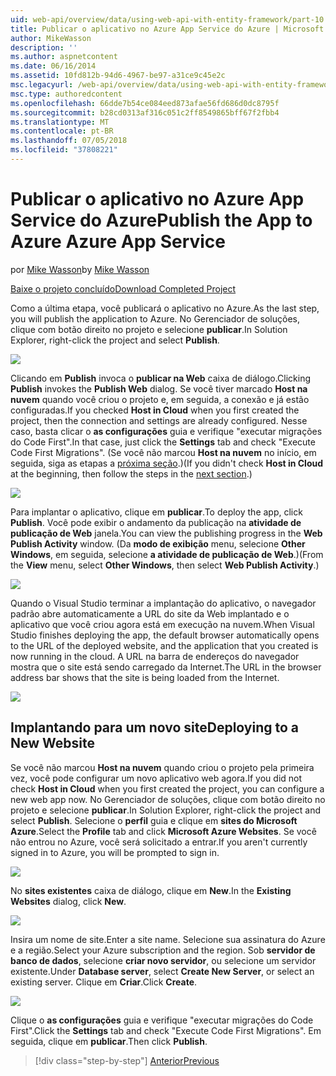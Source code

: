 ```yaml
---
uid: web-api/overview/data/using-web-api-with-entity-framework/part-10
title: Publicar o aplicativo no Azure App Service do Azure | Microsoft Docs
author: MikeWasson
description: ''
ms.author: aspnetcontent
ms.date: 06/16/2014
ms.assetid: 10fd812b-94d6-4967-be97-a31ce9c45e2c
msc.legacyurl: /web-api/overview/data/using-web-api-with-entity-framework/part-10
msc.type: authoredcontent
ms.openlocfilehash: 66dde7b54ce084eed873afae56fd686d0dc8795f
ms.sourcegitcommit: b28cd0313af316c051c2ff8549865bff67f2fbb4
ms.translationtype: MT
ms.contentlocale: pt-BR
ms.lasthandoff: 07/05/2018
ms.locfileid: "37808221"
---
```

<a name="publish-the-app-to-azure-azure-app-service"></a><span data-ttu-id="0db1d-102">Publicar o aplicativo no Azure App Service do Azure</span><span class="sxs-lookup"><span data-stu-id="0db1d-102">Publish the App to Azure Azure App Service</span></span>
====================
<span data-ttu-id="0db1d-103">por [Mike Wasson](https://github.com/MikeWasson)</span><span class="sxs-lookup"><span data-stu-id="0db1d-103">by [Mike Wasson](https://github.com/MikeWasson)</span></span>

[<span data-ttu-id="0db1d-104">Baixe o projeto concluído</span><span class="sxs-lookup"><span data-stu-id="0db1d-104">Download Completed Project</span></span>](https://github.com/MikeWasson/BookService)

<span data-ttu-id="0db1d-105">Como a última etapa, você publicará o aplicativo no Azure.</span><span class="sxs-lookup"><span data-stu-id="0db1d-105">As the last step, you will publish the application to Azure.</span></span> <span data-ttu-id="0db1d-106">No Gerenciador de soluções, clique com botão direito no projeto e selecione **publicar**.</span><span class="sxs-lookup"><span data-stu-id="0db1d-106">In Solution Explorer, right-click the project and select **Publish**.</span></span>

![](part-10/_static/image1.png)

<span data-ttu-id="0db1d-107">Clicando em **Publish** invoca o **publicar na Web** caixa de diálogo.</span><span class="sxs-lookup"><span data-stu-id="0db1d-107">Clicking **Publish** invokes the **Publish Web** dialog.</span></span> <span data-ttu-id="0db1d-108">Se você tiver marcado **Host na nuvem** quando você criou o projeto e, em seguida, a conexão e já estão configuradas.</span><span class="sxs-lookup"><span data-stu-id="0db1d-108">If you checked **Host in Cloud** when you first created the project, then the connection and settings are already configured.</span></span> <span data-ttu-id="0db1d-109">Nesse caso, basta clicar o **as configurações** guia e verifique &quot;executar migrações do Code First&quot;.</span><span class="sxs-lookup"><span data-stu-id="0db1d-109">In that case, just click the **Settings** tab and check &quot;Execute Code First Migrations&quot;.</span></span> <span data-ttu-id="0db1d-110">(Se você não marcou **Host na nuvem** no início, em seguida, siga as etapas a [próxima seção](#new-website).)</span><span class="sxs-lookup"><span data-stu-id="0db1d-110">(If you didn't check **Host in Cloud** at the beginning, then follow the steps in the [next section](#new-website).)</span></span>

[![](part-10/_static/image3.png)](part-10/_static/image2.png)

<span data-ttu-id="0db1d-111">Para implantar o aplicativo, clique em **publicar**.</span><span class="sxs-lookup"><span data-stu-id="0db1d-111">To deploy the app, click **Publish**.</span></span> <span data-ttu-id="0db1d-112">Você pode exibir o andamento da publicação na **atividade de publicação de Web** janela.</span><span class="sxs-lookup"><span data-stu-id="0db1d-112">You can view the publishing progress in the **Web Publish Activity** window.</span></span> <span data-ttu-id="0db1d-113">(Da **modo de exibição** menu, selecione **Other Windows**, em seguida, selecione **a atividade de publicação de Web**.)</span><span class="sxs-lookup"><span data-stu-id="0db1d-113">(From the **View** menu, select **Other Windows**, then select **Web Publish Activity**.)</span></span>

![](part-10/_static/image4.png)

<span data-ttu-id="0db1d-114">Quando o Visual Studio terminar a implantação do aplicativo, o navegador padrão abre automaticamente a URL do site da Web implantado e o aplicativo que você criou agora está em execução na nuvem.</span><span class="sxs-lookup"><span data-stu-id="0db1d-114">When Visual Studio finishes deploying the app, the default browser automatically opens to the URL of the deployed website, and the application that you created is now running in the cloud.</span></span> <span data-ttu-id="0db1d-115">A URL na barra de endereços do navegador mostra que o site está sendo carregado da Internet.</span><span class="sxs-lookup"><span data-stu-id="0db1d-115">The URL in the browser address bar shows that the site is being loaded from the Internet.</span></span>

[![](part-10/_static/image6.png)](part-10/_static/image5.png)

<a id="new-website"></a>
## <a name="deploying-to-a-new-website"></a><span data-ttu-id="0db1d-116">Implantando para um novo site</span><span class="sxs-lookup"><span data-stu-id="0db1d-116">Deploying to a New Website</span></span>

<span data-ttu-id="0db1d-117">Se você não marcou **Host na nuvem** quando criou o projeto pela primeira vez, você pode configurar um novo aplicativo web agora.</span><span class="sxs-lookup"><span data-stu-id="0db1d-117">If you did not check **Host in Cloud** when you first created the project, you can configure a new web app now.</span></span> <span data-ttu-id="0db1d-118">No Gerenciador de soluções, clique com botão direito no projeto e selecione **publicar**.</span><span class="sxs-lookup"><span data-stu-id="0db1d-118">In Solution Explorer, right-click the project and select **Publish**.</span></span> <span data-ttu-id="0db1d-119">Selecione o **perfil** guia e clique em **sites do Microsoft Azure**.</span><span class="sxs-lookup"><span data-stu-id="0db1d-119">Select the **Profile** tab and click **Microsoft Azure Websites**.</span></span> <span data-ttu-id="0db1d-120">Se você não entrou no Azure, você será solicitado a entrar.</span><span class="sxs-lookup"><span data-stu-id="0db1d-120">If you aren't currently signed in to Azure, you will be prompted to sign in.</span></span>

[![](part-10/_static/image8.png)](part-10/_static/image7.png)

<span data-ttu-id="0db1d-121">No **sites existentes** caixa de diálogo, clique em **New**.</span><span class="sxs-lookup"><span data-stu-id="0db1d-121">In the **Existing Websites** dialog, click **New**.</span></span>

![](part-10/_static/image9.png)

<span data-ttu-id="0db1d-122">Insira um nome de site.</span><span class="sxs-lookup"><span data-stu-id="0db1d-122">Enter a site name.</span></span> <span data-ttu-id="0db1d-123">Selecione sua assinatura do Azure e a região.</span><span class="sxs-lookup"><span data-stu-id="0db1d-123">Select your Azure subscription and the region.</span></span> <span data-ttu-id="0db1d-124">Sob **servidor de banco de dados**, selecione **criar novo servidor**, ou selecione um servidor existente.</span><span class="sxs-lookup"><span data-stu-id="0db1d-124">Under **Database server**, select **Create New Server**, or select an existing server.</span></span> <span data-ttu-id="0db1d-125">Clique em **Criar**.</span><span class="sxs-lookup"><span data-stu-id="0db1d-125">Click **Create**.</span></span>

[![](part-10/_static/image11.png)](part-10/_static/image10.png)

<span data-ttu-id="0db1d-126">Clique o **as configurações** guia e verifique &quot;executar migrações do Code First&quot;.</span><span class="sxs-lookup"><span data-stu-id="0db1d-126">Click the **Settings** tab and check &quot;Execute Code First Migrations&quot;.</span></span> <span data-ttu-id="0db1d-127">Em seguida, clique em **publicar**.</span><span class="sxs-lookup"><span data-stu-id="0db1d-127">Then click **Publish**.</span></span>

> [!div class="step-by-step"]
> [<span data-ttu-id="0db1d-128">Anterior</span><span class="sxs-lookup"><span data-stu-id="0db1d-128">Previous</span></span>](part-9.md)

